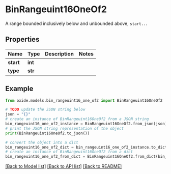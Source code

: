 # BinRangeuint16OneOf2

A range bounded inclusively below and unbounded above, `start..`.

## Properties

Name | Type | Description | Notes
------------ | ------------- | ------------- | -------------
**start** | **int** |  | 
**type** | **str** |  | 

## Example

```python
from oxide.models.bin_rangeuint16_one_of2 import BinRangeuint16OneOf2

# TODO update the JSON string below
json = "{}"
# create an instance of BinRangeuint16OneOf2 from a JSON string
bin_rangeuint16_one_of2_instance = BinRangeuint16OneOf2.from_json(json)
# print the JSON string representation of the object
print(BinRangeuint16OneOf2.to_json())

# convert the object into a dict
bin_rangeuint16_one_of2_dict = bin_rangeuint16_one_of2_instance.to_dict()
# create an instance of BinRangeuint16OneOf2 from a dict
bin_rangeuint16_one_of2_from_dict = BinRangeuint16OneOf2.from_dict(bin_rangeuint16_one_of2_dict)
```
[[Back to Model list]](../README.md#documentation-for-models) [[Back to API list]](../README.md#documentation-for-api-endpoints) [[Back to README]](../README.md)



